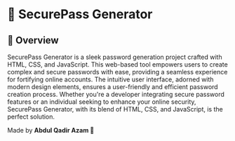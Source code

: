# 🔐 SecurePass Generator

## 🔐 Overview
SecurePass Generator is a sleek password generation project crafted with HTML, CSS, and JavaScript. This web-based tool empowers users to create complex and secure passwords with ease, providing a seamless experience for fortifying online accounts. The intuitive user interface, adorned with modern design elements, ensures a user-friendly and efficient password creation process. Whether you're a developer integrating secure password features or an individual seeking to enhance your online security, SecurePass Generator, with its blend of HTML, CSS, and JavaScript, is the perfect solution.

Made by **Abdul Qadir Azam 🚀**
